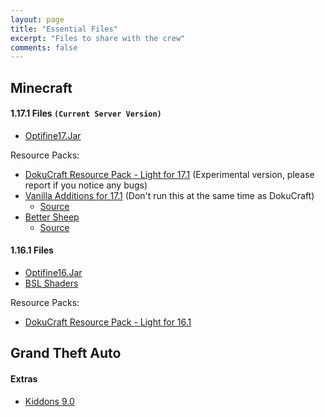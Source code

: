 ```yaml
---
layout: page
title: "Essential Files"
excerpt: "Files to share with the crew"
comments: false
---
```


## Minecraft

#### 1.17.1 Files `(Current Server Version)`
- <a href="http://dostresamigoz.club/assets/OptiFine17.jar"> Optifine17.Jar</a>

Resource Packs:
- <a href="http://dostresamigoz.club/assets/Dokucraft-17-Light.zip"> DokuCraft Resource Pack - Light for 17.1</a> (Experimental version, please report if you notice any bugs)
- <a href="http://dostresamigoz.club/assets/Vanilla_Additions.zip">Vanilla Additions for 17.1</a> (Don't run this at the same time as DokuCraft)
  + <a href="https://planetminecraft.com/texture-pack/justtimm-s-vanilla-additions/">Source</a>
- <a href="http://dostresamigoz.club/assets/bettersheep.zip">Better Sheep</a>
  + <a href="https://www.planetminecraft.com/texture-pack/bettersheep-resource-pack-requires-optifine/">Source</a>


#### 1.16.1 Files
- <a href="http://dostresamigoz.club/assets/OptiFine16.jar"> Optifine16.Jar</a>
- <a href="http://dostresamigoz.club/assets/BSL8.zip"> BSL Shaders</a>

Resource Packs:
- <a href="http://dostresamigoz.club/assets/Dokucraft-16-Light.zip"> DokuCraft Resource Pack - Light for 16.1</a>



## Grand Theft Auto
#### Extras
- <a href="http://dostresamigoz.club/assets/kiddons.zip">Kiddons 9.0</a>
